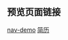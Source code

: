 ## 预览页面链接
[nav-demo](http://luojj.wang/jrg/nav-demo/nav-demo-1/index.html)
[简历](http://luojj.wang/jrg/task10/)